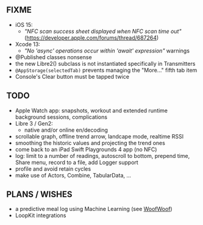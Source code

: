 FIXME
-----

* iOS 15:
  - *"NFC scan success sheet displayed when NFC scan time out"* (https://developer.apple.com/forums/thread/687264)
* Xcode 13:
  - *"No 'async' operations occur within 'await' expression"* warnings
* @Published classes nonsense
* the new Libre2() subclass is not instantiated specifically in Transmitters
* `@AppStorage(selectedTab)` prevents managing the "More..." fifth tab item
* Console's Clear button must be tapped twice


TODO
----

* Apple Watch app: snapshots, workout and extended runtime background sessions, complications
* Libre 3 / Gen2:
  - native and/or online en/decoding
* scrollable graph, offline trend arrow, landcape mode, realtime RSSI
* smoothing the historic values and projecting the trend ones
* come back to an iPad Swift Playgrounds 4 app (no NFC)
* log: limit to a number of readings, autoscroll to bottom, prepend time, Share menu, record to a file, add Logger support
* profile and avoid retain cycles
* make use of Actors, Combine, TabularData, ...


PLANS / WISHES
---------------

* a predictive meal log using Machine Learning (see [WoofWoof](https://github.com/gshaviv/ninety-two))
* LoopKit integrations

